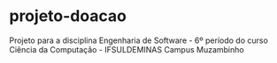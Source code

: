 # projeto-doacao

Projeto para a disciplina Engenharia de Software - 6º período do curso Ciência da Computação - IFSULDEMINAS Campus Muzambinho

